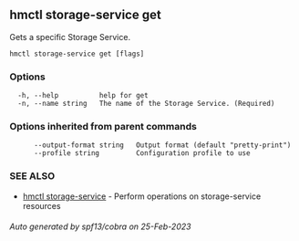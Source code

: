 ## hmctl storage-service get

Gets a specific Storage Service.

```
hmctl storage-service get [flags]
```

### Options

```
  -h, --help          help for get
  -n, --name string   The name of the Storage Service. (Required)
```

### Options inherited from parent commands

```
      --output-format string   Output format (default "pretty-print")
      --profile string         Configuration profile to use
```

### SEE ALSO

* [hmctl storage-service](hmctl_storage-service.md)	 - Perform operations on storage-service resources

###### Auto generated by spf13/cobra on 25-Feb-2023
